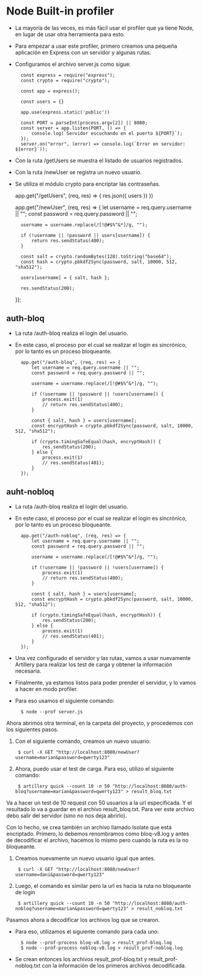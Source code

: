 # Node Built-in profiler

- La mayoría de las veces, es más fácil usar el profiler que ya tiene Node, en lugar de usar otra herramienta para esto.
- Para empezar a usar este profiler, primero creamos una pequeña aplicación en Express con un servidor y algunas rutas.
- Configuramos el archivo server.js como sigue:

		const express = require("express");
		const crypto = require("crypto");

		const app = express();

		const users = {}

		app.use(express.static('public'))

		const PORT = parseInt(process.argv[2]) || 8080;
		const server = app.listen(PORT, () => {
			console.log(`Servidor escuchando en el puerto ${PORT}`);
		});
		server.on("error", (error) => console.log(`Error en servidor: ${error}`));

- Con la ruta /getUsers se muestra el listado de usuarios registrados.
- Con la ruta /newUser se registra un nuevo usuario.
- Se utiliza el módulo crypto para encriptar las contraseñas.


	app.get("/getUsers", (req, res) => {
		res.json({ users })
	})

	app.get("/newUser", (req, res) => {
		let username = req.query.username || "";
		const password = req.query.password || "";

		username = username.replace(/[!@#$%^&*]/g, "");

		if (!username || !password || users[username]) {
			return res.sendStatus(400);
		}

		const salt = crypto.randomBytes(128).toString("base64");
		const hash = crypto.pbkdf2Sync(password, salt, 10000, 512, "sha512");

		users[username] = { salt, hash };

		res.sendStatus(200);
	});

## auth-bloq

- La ruta /auth-bloq realiza el login del usuario.
- En este caso, el proceso por el cual se realizar el login es sincrónico, por lo tanto es un proceso bloqueante.

		app.get("/auth-bloq", (req, res) => {
			let username = req.query.username || "";
			const password = req.query.password || "";

			username = username.replace(/[!@#$%^&*]/g, "");

			if (!username || !password || !users[username]) {
				process.exit(1)
				// return res.sendStatus(400);
			}

			const { salt, hash } = users[username];
			const encryptHash = crypto.pbkdf2Sync(password, salt, 10000, 512, "sha512");

			if (crypto.timingSafeEqual(hash, encryptHash)) {
				res.sendStatus(200);
			} else {
				process.exit(1)
				// res.sendStatus(401);
			}
		});

## auht-nobloq

- La ruta /auth-bloq realiza el login del usuario.
- En este caso, el proceso por el cual se realizar el login es sincrónico, por lo tanto es un proceso bloqueante.

		app.get("/auth-nobloq", (req, res) => {
			let username = req.query.username || "";
			const password = req.query.password || "";

			username = username.replace(/[!@#$%^&*]/g, "");

			if (!username || !password || !users[username]) {
				process.exit(1)
				// return res.sendStatus(400);
			}

			const { salt, hash } = users[username];
			const encryptHash = crypto.pbkdf2Sync(password, salt, 10000, 512, "sha512");

			if (crypto.timingSafeEqual(hash, encryptHash)) {
				res.sendStatus(200);
			} else {
				process.exit(1)
				// res.sendStatus(401);
			}
		});


- Una vez configurado el servidor y las rutas, vamos a usar nuevamente Artillery para realizar los test de carga y obtener la información necesaria. 
- Finalmente, ya estamos listos para poder prender el servidor, y lo vamos a hacer en modo profiler.
- Para eso usamos el siguiente comando: 

		$ node --prof server.js

Ahora abrimos otra terminal, en la carpeta del proyecto, y procedemos con los siguientes pasos.

1. Con el siguiente comando, creamos un nuevo usuario:

		$ curl -X GET "http://localhost:8080/newUser?username=marian&password=qwerty123"

2. Ahora, puedo usar el test de carga. Para eso, utilizo el siguiente comando:

		$ artillery quick --count 10 -n 50 "http://localhost:8080/auth-bloq?username=marian&password=qwerty123" > result_bloq.txt

Va a hacer un test de 10 request con 50 usuarios a la url especificada. Y el resultado lo va a guardar en el archivo result_bloq.txt. Para ver este archivo debo salir del servidor (sino no nos deja abrirlo).

Con lo hecho, se crea también un archivo llamado Isolate que está encriptado. Primero, lo debemos renombramos como bloq-v8.log y antes de decodificar el archivo, hacemos lo mismo pero cuando la ruta es la no bloqueante.

1. Creamos nuevamente un nuevo usuario igual que antes.

		$ curl -X GET "http://localhost:8080/newUser?username=dani&password=qwerty123"

2. Luego, el comando es similar pero la url es hacia la ruta no bloqueante de login

		$ artillery quick --count 10 -n 50 "http://localhost:8080/auth-nobloq?username=marian&password=qwerty123" > result_nobloq.txt

Pasamos ahora a decodificar los archivos log que se crearon.

- Para eso, utilizamos el siguiente comando para cada uno:

		$ node --prof-process bloq-v8.log > result_prof-bloq.log
		$ node --prof-process nobloq-v8.log > result_prof-nobloq.log

- Se crean entonces los archivos result_prof-bloq.txt y result_prof-nobloq.txt con la información de los primeros archivos decodificada.
